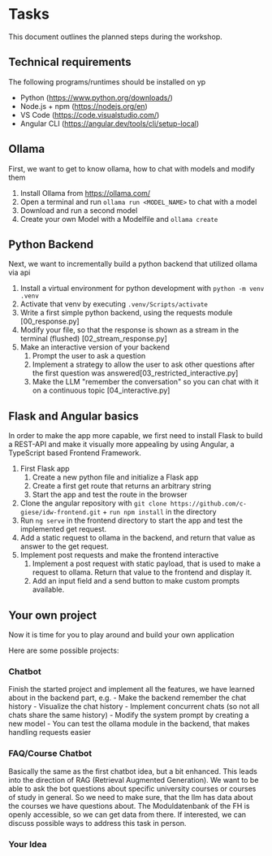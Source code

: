 # Tasks

This document outlines the planned steps during the workshop.

## Technical requirements
The following programs/runtimes should be installed on yp
- Python (https://www.python.org/downloads/)
- Node.js + npm (https://nodejs.org/en)
- VS Code (https://code.visualstudio.com/)
- Angular CLI (https://angular.dev/tools/cli/setup-local)




## Ollama
First, we want to get to know ollama, how to chat with models and modify them

1. Install Ollama from https://ollama.com/ 
2. Open a terminal and run `ollama run <MODEL_NAME>` to chat with a model
3. Download and run a second model
4. Create your own Model with a Modelfile and `ollama create`

## Python Backend
Next, we want to incrementally build a python backend that utilized ollama via api

1. Install a virtual environment for python development with `python -m venv .venv`
2. Activate that venv by executing `.venv/Scripts/activate` 
3. Write a first simple python backend, using the requests module [00_response.py]
4. Modify your file, so that the response is shown as a stream in the terminal (flushed) [02_stream_response.py]
5. Make an interactive version of your backend
   1. Prompt the user to ask a question
   2. Implement a strategy to allow the user to ask other questions after the first question was answered[03_restricted_interactive.py]
   3. Make the LLM "remember the conversation" so you can chat with it on a continuous topic [04_interactive.py]

## Flask and Angular basics
In order to make the app more capable, we first need to install Flask to build a REST-API and make it visually more appealing by using Angular, a TypeScript based Frontend Framework.

1. First Flask app
   1. Create a new python file and initialize a Flask app
   2. Create a first get route that returns an arbitrary string
   3. Start the app and test the route in the browser
2. Clone the angular repository with `git clone https://github.com/c-giese/idw-frontend.git` + `run npm install` in the directory
3. Run `ng serve` in the frontend directory to start the app and test the implemented get request.
4. Add a static request to ollama in the backend, and return that value as answer to the get request.
5. Implement post requests and make the frontend interactive
   1. Implement a post request with static payload, that is used to make a request to ollama. Return that value to the frontend and display it.
   2. Add an input field and a send button to make custom prompts available.


## Your own project
Now it is time for you to play around and build your own application

Here are some possible projects:

### Chatbot
Finish the started project and implement all the features, we have learned about in the backend part, e.g.
    - Make the backend remember the chat history
    - Visualize the chat history
    - Implement concurrent chats (so not all chats share the same history)
    - Modify the system prompt by creating a new model
    - You can test the ollama module in the backend, that makes handling requests easier


### FAQ/Course Chatbot
Basically the same as the first chatbot idea, but a bit enhanced. This leads into the direction of RAG (Retrieval Augmented Generation).
We want to be able to ask the bot questions about specific university courses or courses of study in general.
So we need to make sure, that the llm has data about the courses we have questions about.
The Moduldatenbank of the FH is openly accessible, so we can get data from there. 
If interested, we can discuss possible ways to address this task in person.

### Your Idea
